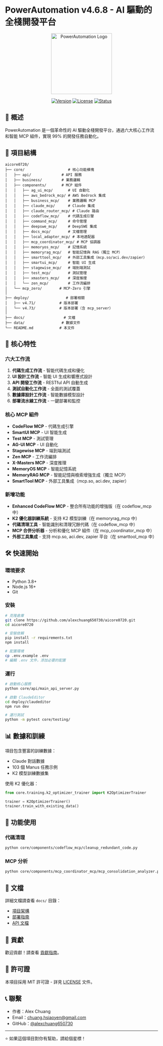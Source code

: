 # PowerAutomation v4.6.8 - AI 驅動的全棧開發平台

<div align="center">
  <img src="docs/images/logo.png" alt="PowerAutomation Logo" width="200"/>
  
  [![Version](https://img.shields.io/badge/version-4.6.8-blue.svg)](https://github.com/alexchuang650730/aicore0720)
  [![License](https://img.shields.io/badge/license-MIT-green.svg)](LICENSE)
  [![Status](https://img.shields.io/badge/status-active-success.svg)]()
</div>

## 🚀 概述

PowerAutomation 是一個革命性的 AI 驅動全棧開發平台，通過六大核心工作流和智能 MCP 組件，實現 99% 的開發任務自動化。

## 📁 項目結構

```
aicore0720/
├── core/                    # 核心功能模塊
│   ├── api/              # API 服務
│   ├── business/         # 業務邏輯
│   ├── components/       # MCP 組件
│   │   ├── ag_ui_mcp/       # UI 自動化
│   │   ├── aws_bedrock_mcp/ # AWS Bedrock 集成
│   │   ├── business_mcp/    # 業務邏輯 MCP
│   │   ├── claude_mcp/      # Claude 集成
│   │   ├── claude_router_mcp/ # Claude 路由
│   │   ├── codeflow_mcp/    # 代碼生成引擎
│   │   ├── command_mcp/     # 命令管理
│   │   ├── deepswe_mcp/     # DeepSWE 集成
│   │   ├── docs_mcp/        # 文檔管理
│   │   ├── local_adapter_mcp/ # 本地適配器
│   │   ├── mcp_coordinator_mcp/ # MCP 協調器
│   │   ├── memoryos_mcp/    # 記憶系統
│   │   ├── memoryrag_mcp/   # 智能記憶與 RAG（獨立 MCP）
│   │   ├── smarttool_mcp/   # 外部工具集成（mcp.so/aci.dev/zapier）
│   │   ├── smartui_mcp/     # 智能 UI 生成
│   │   ├── stagewise_mcp/   # 端到端測試
│   │   ├── test_mcp/        # 測試管理
│   │   ├── xmasters_mcp/    # 深度推理
│   │   └── zen_mcp/         # 工作流編排
│   └── mcp_zero/        # MCP-Zero 引擎
│
├── deploy/                 # 部署相關
│   ├── v4.71/           # 版本部署
│   └── v4.73/           # 版本部署（含 mcp_server）
│
├── docs/                  # 文檔
├── data/                 # 數據文件
└── README.md            # 本文件
```

## 🎯 核心特性

### 六大工作流
1. **代碼生成工作流** - 智能代碼生成和優化
2. **UI 設計工作流** - 智能 UI 生成和響應式設計
3. **API 開發工作流** - RESTful API 自動生成
4. **測試自動化工作流** - 全面的測試覆蓋
5. **數據庫設計工作流** - 智能數據模型設計
6. **部署流水線工作流** - 一鍵部署和監控

### 核心 MCP 組件
- **CodeFlow MCP** - 代碼生成引擎
- **SmartUI MCP** - UI 智能生成
- **Test MCP** - 測試管理
- **AG-UI MCP** - UI 自動化
- **Stagewise MCP** - 端到端測試
- **Zen MCP** - 工作流編排
- **X-Masters MCP** - 深度推理
- **MemoryOS MCP** - 智能記憶系統
- **MemoryRAG MCP** - 智能記憶與檢索增強生成（獨立 MCP）
- **SmartTool MCP** - 外部工具集成（mcp.so, aci.dev, zapier）

### 新增功能
- **Enhanced CodeFlow MCP** - 整合所有功能的增強版（在 codeflow_mcp 中）
- **K2 優化器訓練系統** - 支持 K2 模型訓練（在 memoryrag_mcp 中）
- **代碼清理工具** - 智能識別和清理冗餘代碼（在 codeflow_mcp 中）
- **MCP 合併分析器** - 分析和優化 MCP 組件（在 mcp_coordinator_mcp 中）
- **外部工具集成** - 支持 mcp.so, aci.dev, zapier 平台（在 smarttool_mcp 中）

## 🛠️ 快速開始

### 環境要求
- Python 3.8+
- Node.js 16+
- Git

### 安裝

```bash
# 克隆倉庫
git clone https://github.com/alexchuang650730/aicore0720.git
cd aicore0720

# 安裝依賴
pip install -r requirements.txt
npm install

# 配置環境
cp .env.example .env
# 編輯 .env 文件，添加必要的配置
```

### 運行

```bash
# 啟動核心服務
python core/api/main_api_server.py

# 啟動 ClaudeEditor
cd deploy/claudeditor
npm run dev

# 運行測試
python -m pytest core/testing/
```

## 📊 數據和訓練

項目包含豐富的訓練數據：
- Claude 對話數據
- 103 個 Manus 任務示例
- K2 模型訓練數據集

使用 K2 優化器：
```python
from core.training.k2_optimizer_trainer import K2OptimizerTrainer

trainer = K2OptimizerTrainer()
trainer.train_with_existing_data()
```

## 🔧 功能使用

### 代碼清理
```bash
python core/components/codeflow_mcp/cleanup_redundant_code.py
```

### MCP 分析
```bash
python core/components/mcp_coordinator_mcp/mcp_consolidation_analyzer.py
```

## 📖 文檔

詳細文檔請查看 `docs/` 目錄：
- [項目架構](docs/architecture/MCP_ARCHITECTURE.md)
- [部署指南](docs/guides/LAUNCH_GUIDE.md)
- [API 文檔](docs/api/)

## 🤝 貢獻

歡迎貢獻！請查看 [貢獻指南](CONTRIBUTING.md)。

## 📄 許可證

本項目採用 MIT 許可證 - 詳見 [LICENSE](LICENSE) 文件。

## 📞 聯繫

- 作者：Alex Chuang
- Email：chuang.hsiaoyen@gmail.com
- GitHub：[@alexchuang650730](https://github.com/alexchuang650730)

---

⭐ 如果這個項目對你有幫助，請給個星標！